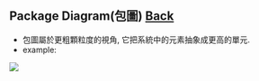 ## Package Diagram(包圖)	[Back](./../document.md)
- 包圖屬於更粗顆粒度的視角, 它把系統中的元素抽象成更高的單元.
- example:

<img src="./example.png">
